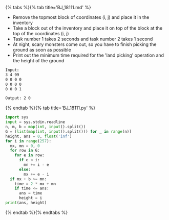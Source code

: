 {% tabs %}{% tab title='BJ_18111.md' %}

* Remove the topmost block of coordinates (i, j) and place it in the inventory
* Take a block out of the inventory and place it on top of the block at the top of the coordinates (i, j)
* Task number 1 takes 2 seconds and task number 2 takes 1 second
* At night, scary monsters come out, so you have to finish picking the ground as soon as possible
* Print out the minimum time required for the 'land picking' operation and the height of the ground

```txt
Input:
3 4 99
0 0 0 0
0 0 0 0
0 0 0 1

Output: 2 0
```

{% endtab %}{% tab title='BJ_18111.py' %}

```py
import sys
input = sys.stdin.readline
n, m, b = map(int, input().split())
G = [list(map(int, input().split())) for _ in range(n)]
height, ans = 0, float('inf')
for i in range(257):
  mx, mn = 0, 0
  for row in G:
    for e in row:
      if e < i:
        mn += i - e
      else:
        mx += e - i
  if mx + b >= mn:
    time = 2 * mx + mn
    if time <= ans:
      ans = time
      height = i
print(ans, height)
```

{% endtab %}{% endtabs %}
